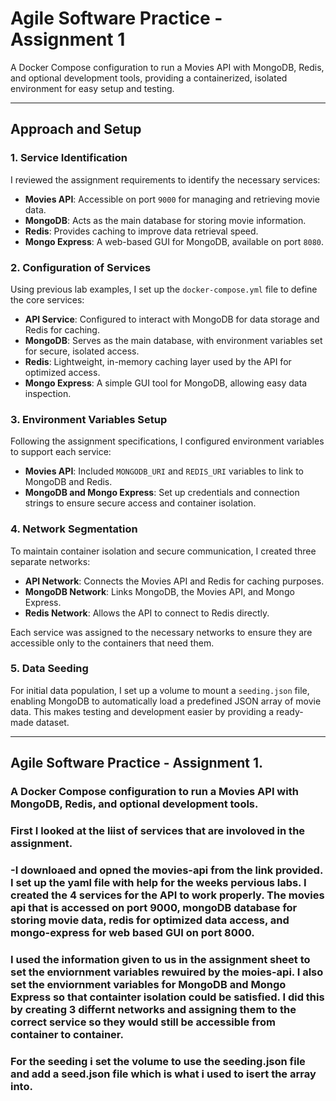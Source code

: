 # Agile Software Practice - Assignment 1

A Docker Compose configuration to run a Movies API with MongoDB, Redis, and optional development tools, providing a containerized, isolated environment for easy setup and testing.

---

## Approach and Setup

### 1. Service Identification  
I reviewed the assignment requirements to identify the necessary services:  
   - **Movies API**: Accessible on port `9000` for managing and retrieving movie data.
   - **MongoDB**: Acts as the main database for storing movie information.
   - **Redis**: Provides caching to improve data retrieval speed.
   - **Mongo Express**: A web-based GUI for MongoDB, available on port `8080`.

### 2. Configuration of Services  
Using previous lab examples, I set up the `docker-compose.yml` file to define the core services:
   - **API Service**: Configured to interact with MongoDB for data storage and Redis for caching.
   - **MongoDB**: Serves as the main database, with environment variables set for secure, isolated access.
   - **Redis**: Lightweight, in-memory caching layer used by the API for optimized access.
   - **Mongo Express**: A simple GUI tool for MongoDB, allowing easy data inspection.

### 3. Environment Variables Setup  
Following the assignment specifications, I configured environment variables to support each service:
   - **Movies API**: Included `MONGODB_URI` and `REDIS_URI` variables to link to MongoDB and Redis.
   - **MongoDB and Mongo Express**: Set up credentials and connection strings to ensure secure access and container isolation.

### 4. Network Segmentation  
To maintain container isolation and secure communication, I created three separate networks:
   - **API Network**: Connects the Movies API and Redis for caching purposes.
   - **MongoDB Network**: Links MongoDB, the Movies API, and Mongo Express.
   - **Redis Network**: Allows the API to connect to Redis directly.

   Each service was assigned to the necessary networks to ensure they are accessible only to the containers that need them.

### 5. Data Seeding  
For initial data population, I set up a volume to mount a `seeding.json` file, enabling MongoDB to automatically load a predefined JSON array of movie data. This makes testing and development easier by providing a ready-made dataset.

---





## Agile Software Practice - Assignment 1.

### A Docker Compose configuration to run a Movies API with MongoDB, Redis, and optional development tools.

### First I looked at the liist of services that are involoved in the assignment.

### -I downloaed and opned the movies-api from the link provided. I set up the yaml file with help for the weeks pervious labs. I created the 4 services for the API to work properly. The movies api that is accessed on port 9000, mongoDB database for storing movie data, redis for optimized data access, and mongo-express for web based GUI on port 8000.

### I used the information given to us in the assignment sheet to set the enviornment variables rewuired by the moies-api. I also set the enviornment variables for MongoDB and Mongo Express so that containter isolation could be satisfied. I did this by creating 3 differnt networks and assigning them to the correct service so they would still be accessible from container to container.

### For the seeding i set the volume to use the seeding.json file and add a seed.json file which is what i used to isert the array into. 
